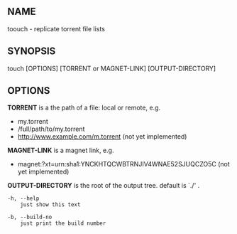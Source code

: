 ## NAME ##
toouch - replicate torrent file lists

## SYNOPSIS ##
touch [OPTIONS] [TORRENT or MAGNET-LINK] [OUTPUT-DIRECTORY]

## OPTIONS ##

**TORRENT** is a the path of a file: local or remote, e.g.

 - my.torrent
 - /full/path/to/my.torrent
 - http://www.example.com/m.torrent (not yet implemented)

**MAGNET-LINK** is a magnet link, e.g.

 - magnet:?xt=urn:sha1:YNCKHTQCWBTRNJIV4WNAE52SJUQCZO5C (not yet implemented)

**OUTPUT-DIRECTORY** is the root of the output tree. default is `./' .

    -h, --help
        just show this text
    
    -b, --build-no
        just print the build number





